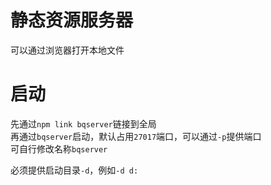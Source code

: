 # 静态资源服务器
可以通过浏览器打开本地文件

# 启动
先通过`npm link bqserver`链接到全局  
再通过`bqserver`启动，默认占用`27017`端口，可以通过`-p`提供端口      
可自行修改名称`bqserver`

必须提供启动目录`-d`，例如`-d d:`

